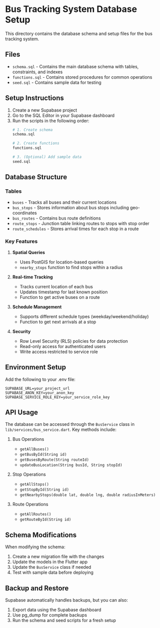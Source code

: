 # Bus Tracking System Database Setup

This directory contains the database schema and setup files for the bus tracking system.

## Files

- `schema.sql` - Contains the main database schema with tables, constraints, and indexes
- `functions.sql` - Contains stored procedures for common operations
- `seed.sql` - Contains sample data for testing

## Setup Instructions

1. Create a new Supabase project
2. Go to the SQL Editor in your Supabase dashboard
3. Run the scripts in the following order:
   ```bash
   # 1. Create schema
   schema.sql
   
   # 2. Create functions
   functions.sql
   
   # 3. (Optional) Add sample data
   seed.sql
   ```

## Database Structure

### Tables

- `buses` - Tracks all buses and their current locations
- `bus_stops` - Stores information about bus stops including geo-coordinates
- `bus_routes` - Contains bus route definitions
- `route_stops` - Junction table linking routes to stops with stop order
- `route_schedules` - Stores arrival times for each stop in a route

### Key Features

1. **Spatial Queries**
   - Uses PostGIS for location-based queries
   - `nearby_stops` function to find stops within a radius

2. **Real-time Tracking**
   - Tracks current location of each bus
   - Updates timestamp for last known position
   - Function to get active buses on a route

3. **Schedule Management**
   - Supports different schedule types (weekday/weekend/holiday)
   - Function to get next arrivals at a stop

4. **Security**
   - Row Level Security (RLS) policies for data protection
   - Read-only access for authenticated users
   - Write access restricted to service role

## Environment Setup

Add the following to your .env file:
```
SUPABASE_URL=your_project_url
SUPABASE_ANON_KEY=your_anon_key
SUPABASE_SERVICE_ROLE_KEY=your_service_role_key
```

## API Usage

The database can be accessed through the `BusService` class in `lib/services/bus_service.dart`. Key methods include:

1. Bus Operations
   - `getAllBuses()`
   - `getBusById(String id)`
   - `getBusesByRoute(String routeId)`
   - `updateBusLocation(String busId, String stopId)`

2. Stop Operations
   - `getAllStops()`
   - `getStopById(String id)`
   - `getNearbyStops(double lat, double lng, double radiusInMeters)`

3. Route Operations
   - `getAllRoutes()`
   - `getRouteById(String id)`

## Schema Modifications

When modifying the schema:
1. Create a new migration file with the changes
2. Update the models in the Flutter app
3. Update the `BusService` class if needed
4. Test with sample data before deploying

## Backup and Restore

Supabase automatically handles backups, but you can also:
1. Export data using the Supabase dashboard
2. Use pg_dump for complete backups
3. Run the schema and seed scripts for a fresh setup